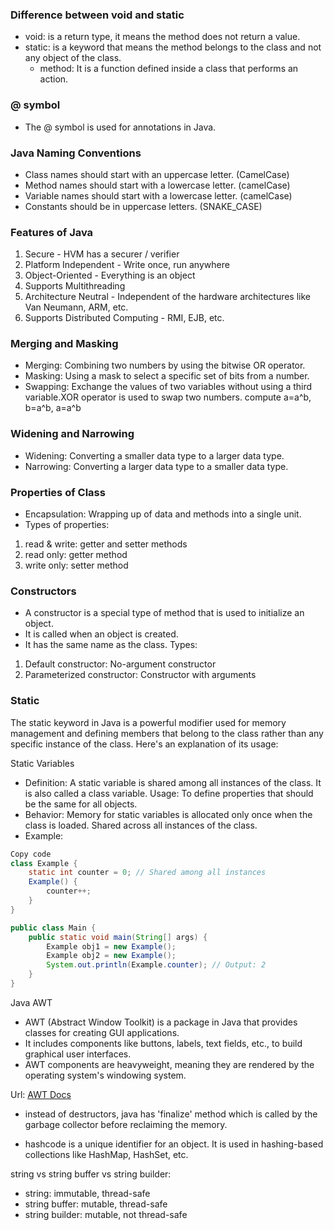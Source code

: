 ### Difference between void and static
- void: is a return type, it means the method does not return a value.
- static: is a keyword that means the method belongs to the class and not any object of the class.
    * method: It is a function defined inside a class that performs an action.

### @ symbol
- The @ symbol is used for annotations in Java.

### Java Naming Conventions
- Class names should start with an uppercase letter. (CamelCase)
- Method names should start with a lowercase letter. (camelCase)
- Variable names should start with a lowercase letter. (camelCase)
- Constants should be in uppercase letters. (SNAKE_CASE)


### Features of Java
1. Secure - HVM has a securer / verifier
2. Platform Independent - Write once, run anywhere
3. Object-Oriented - Everything is an object
4. Supports Multithreading
5. Architecture Neutral - Independent of the hardware architectures like Van Neumann, ARM, etc.
6. Supports Distributed Computing - RMI, EJB, etc.

### Merging and Masking
- Merging: Combining two numbers by using the bitwise OR operator.
- Masking: Using a mask to select a specific set of bits from a number.
- Swapping: Exchange the values of two variables without using a third variable.XOR operator is used to swap two numbers. compute a=a^b, b=a^b, a=a^b 

### Widening and Narrowing
- Widening: Converting a smaller data type to a larger data type.
- Narrowing: Converting a larger data type to a smaller data type.

### Properties of Class
- Encapsulation: Wrapping up of data and methods into a single unit.
- Types of properties:
1. read & write: getter and setter methods
2. read only: getter method
3. write only: setter method

### Constructors
- A constructor is a special type of method that is used to initialize an object.
- It is called when an object is created.
- It has the same name as the class.
Types:
1. Default constructor: No-argument constructor
2. Parameterized constructor: Constructor with arguments

### Static
The static keyword in Java is a powerful modifier used for memory management and defining members that belong to the class rather than any specific instance of the class. Here's an explanation of its usage:

Static Variables
- Definition: A static variable is shared among all instances of the class. It is also called a class variable.
Usage: To define properties that should be the same for all objects.
- Behavior:
Memory for static variables is allocated only once when the class is loaded.
Shared across all instances of the class.
- Example:
```java
Copy code
class Example {
    static int counter = 0; // Shared among all instances
    Example() {
        counter++;
    }
}

public class Main {
    public static void main(String[] args) {
        Example obj1 = new Example();
        Example obj2 = new Example();
        System.out.println(Example.counter); // Output: 2
    }
}
```

Java AWT
- AWT (Abstract Window Toolkit) is a package in Java that provides classes for creating GUI applications.
- It includes components like buttons, labels, text fields, etc., to build graphical user interfaces.
- AWT components are heavyweight, meaning they are rendered by the operating system's windowing system.

Url: [AWT Docs](https://docs.oracle.com/en/java/javase/13/docs/api/java.desktop/java/awt/package-summary.html)

- instead of destructors, java has 'finalize' method which is called by the garbage collector before reclaiming the memory.

- hashcode is a unique identifier for an object. It is used in hashing-based collections like HashMap, HashSet, etc.

string vs string buffer vs string builder:
- string: immutable, thread-safe
- string buffer: mutable, thread-safe
- string builder: mutable, not thread-safe